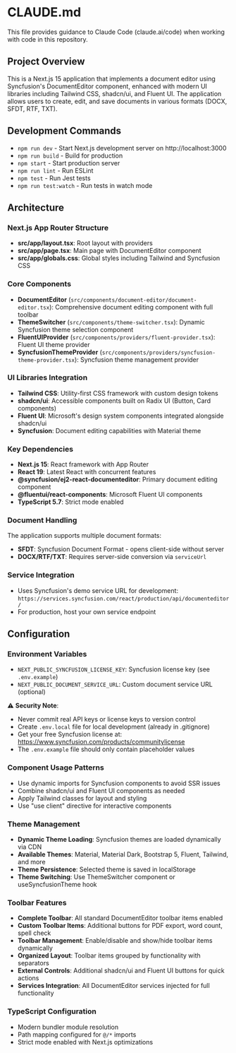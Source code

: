 # CLAUDE.md

This file provides guidance to Claude Code (claude.ai/code) when working with code in this repository.

## Project Overview

This is a Next.js 15 application that implements a document editor using Syncfusion's DocumentEditor component, enhanced with modern UI libraries including Tailwind CSS, shadcn/ui, and Fluent UI. The application allows users to create, edit, and save documents in various formats (DOCX, SFDT, RTF, TXT).

## Development Commands

- `npm run dev` - Start Next.js development server on http://localhost:3000
- `npm run build` - Build for production
- `npm start` - Start production server
- `npm run lint` - Run ESLint
- `npm test` - Run Jest tests
- `npm run test:watch` - Run tests in watch mode

## Architecture

### Next.js App Router Structure
- **src/app/layout.tsx**: Root layout with providers
- **src/app/page.tsx**: Main page with DocumentEditor component
- **src/app/globals.css**: Global styles including Tailwind and Syncfusion CSS

### Core Components
- **DocumentEditor** (`src/components/document-editor/document-editor.tsx`): Comprehensive document editing component with full toolbar
- **ThemeSwitcher** (`src/components/theme-switcher.tsx`): Dynamic Syncfusion theme selection component
- **FluentUIProvider** (`src/components/providers/fluent-provider.tsx`): Fluent UI theme provider
- **SyncfusionThemeProvider** (`src/components/providers/syncfusion-theme-provider.tsx`): Syncfusion theme management provider

### UI Libraries Integration
- **Tailwind CSS**: Utility-first CSS framework with custom design tokens
- **shadcn/ui**: Accessible components built on Radix UI (Button, Card components)
- **Fluent UI**: Microsoft's design system components integrated alongside shadcn/ui
- **Syncfusion**: Document editing capabilities with Material theme

### Key Dependencies
- **Next.js 15**: React framework with App Router
- **React 19**: Latest React with concurrent features
- **@syncfusion/ej2-react-documenteditor**: Primary document editing component
- **@fluentui/react-components**: Microsoft Fluent UI components
- **TypeScript 5.7**: Strict mode enabled

### Document Handling
The application supports multiple document formats:
- **SFDT**: Syncfusion Document Format - opens client-side without server
- **DOCX/RTF/TXT**: Requires server-side conversion via `serviceUrl`

### Service Integration
- Uses Syncfusion's demo service URL for development: `https://services.syncfusion.com/react/production/api/documenteditor/`
- For production, host your own service endpoint

## Configuration

### Environment Variables
- `NEXT_PUBLIC_SYNCFUSION_LICENSE_KEY`: Syncfusion license key (see `.env.example`)
- `NEXT_PUBLIC_DOCUMENT_SERVICE_URL`: Custom document service URL (optional)

⚠️ **Security Note**: 
- Never commit real API keys or license keys to version control
- Create `.env.local` file for local development (already in .gitignore)
- Get your free Syncfusion license at: https://www.syncfusion.com/products/communitylicense
- The `.env.example` file should only contain placeholder values

### Component Usage Patterns
- Use dynamic imports for Syncfusion components to avoid SSR issues
- Combine shadcn/ui and Fluent UI components as needed
- Apply Tailwind classes for layout and styling
- Use "use client" directive for interactive components

### Theme Management
- **Dynamic Theme Loading**: Syncfusion themes are loaded dynamically via CDN
- **Available Themes**: Material, Material Dark, Bootstrap 5, Fluent, Tailwind, and more
- **Theme Persistence**: Selected theme is saved in localStorage
- **Theme Switching**: Use ThemeSwitcher component or useSyncfusionTheme hook

### Toolbar Features
- **Complete Toolbar**: All standard DocumentEditor toolbar items enabled
- **Custom Toolbar Items**: Additional buttons for PDF export, word count, spell check
- **Toolbar Management**: Enable/disable and show/hide toolbar items dynamically
- **Organized Layout**: Toolbar items grouped by functionality with separators
- **External Controls**: Additional shadcn/ui and Fluent UI buttons for quick actions
- **Services Integration**: All DocumentEditor services injected for full functionality

### TypeScript Configuration
- Modern bundler module resolution
- Path mapping configured for `@/*` imports
- Strict mode enabled with Next.js optimizations